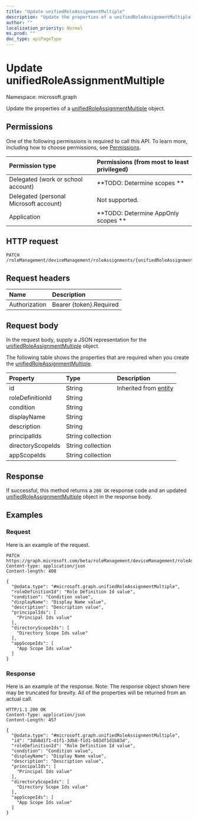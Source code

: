 ```yaml
---
title: "Update unifiedRoleAssignmentMultiple"
description: "Update the properties of a unifiedRoleAssignmentMultiple object."
author: ""
localization_priority: Normal
ms.prod: ""
doc_type: apiPageType
---
```


# Update unifiedRoleAssignmentMultiple

Namespace: microsoft.graph

Update the properties of a [unifiedRoleAssignmentMultiple](../resources/unifiedroleassignmentmultiple.md) object.

## Permissions
One of the following permissions is required to call this API. To learn more, including how to choose permissions, see [Permissions](/concepts/permissions-reference.md).

|Permission type|Permissions (from most to least privileged)|
|:---|:---|
|Delegated (work or school account)|**TODO: Determine scopes **|
|Delegated (personal Microsoft account)|Not supported.|
|Application|**TODO: Determine AppOnly scopes **|

## HTTP request
<!-- {
  "blockType": "ignored"
}
-->
``` http
PATCH /roleManagement/deviceManagement/roleAssignments/{unifiedRoleAssignmentMultipleId}
```

## Request headers
|Name|Description|
|:---|:---|
|Authorization|Bearer {token}.Required|

## Request body
In the request body, supply a JSON representation for the [unifiedRoleAssignmentMultiple](../resources/unifiedroleassignmentmultiple.md) object.

The following table shows the properties that are required when you create the [unifiedRoleAssignmentMultiple](../resources/unifiedroleassignmentmultiple.md).

|Property|Type|Description|
|:---|:---|:---|
|id|String| Inherited from [entity](../resources/entity.md)|
|roleDefinitionId|String||
|condition|String||
|displayName|String||
|description|String||
|principalIds|String collection||
|directoryScopeIds|String collection||
|appScopeIds|String collection||



## Response
If successful, this method returns a `200 OK` response code and an updated [unifiedRoleAssignmentMultiple](../resources/unifiedroleassignmentmultiple.md) object in the response body.

## Examples

### Request
Here is an example of the request.
<!-- {
  "blockType": "request",
  "name": "update_unifiedroleassignmentmultiple"
}
-->
``` http
PATCH https://graph.microsoft.com/beta/roleManagement/deviceManagement/roleAssignments/{unifiedRoleAssignmentMultipleId}
Content-type: application/json
Content-length: 408

{
  "@odata.type": "#microsoft.graph.unifiedRoleAssignmentMultiple",
  "roleDefinitionId": "Role Definition Id value",
  "condition": "Condition value",
  "displayName": "Display Name value",
  "description": "Description value",
  "principalIds": [
    "Principal Ids value"
  ],
  "directoryScopeIds": [
    "Directory Scope Ids value"
  ],
  "appScopeIds": [
    "App Scope Ids value"
  ]
}
```

### Response
Here is an example of the response. Note: The response object shown here may be truncated for brevity. All of the properties will be returned from an actual call.
<!-- {
  "blockType": "response",
  "truncated": true
}
-->
``` http
HTTP/1.1 200 OK
Content-Type: application/json
Content-Length: 457

{
  "@odata.type": "#microsoft.graph.unifiedRoleAssignmentMultiple",
  "id": "3db8d1f1-d1f1-3db8-f1d1-b83df1d1b83d",
  "roleDefinitionId": "Role Definition Id value",
  "condition": "Condition value",
  "displayName": "Display Name value",
  "description": "Description value",
  "principalIds": [
    "Principal Ids value"
  ],
  "directoryScopeIds": [
    "Directory Scope Ids value"
  ],
  "appScopeIds": [
    "App Scope Ids value"
  ]
}
```

